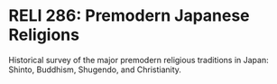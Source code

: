 # RELI 286: Premodern Japanese Religions

Historical survey of the major premodern religious traditions in Japan: Shinto, Buddhism, Shugendo, and Christianity.